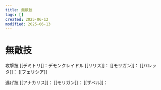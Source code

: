 ```yaml
---
title: 無敵技
tags: []
created: 2025-06-12
modified: 2025-06-13
---
```


# 無敵技

攻撃技
[[デミトリ]]：デモンクレイドル
[[リリス]]：
[[モリガン]]：
[[バレッタ]]：
[[フェリシア]]

逃げ技
[[アナカリス]]：
[[モリガン]]：
[[ザベル]]：

